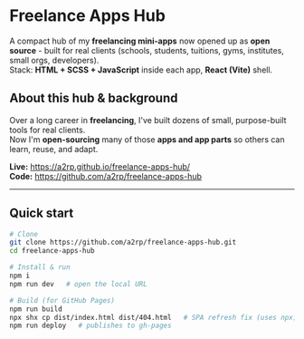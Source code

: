 # Freelance Apps Hub

A compact hub of my **freelancing mini-apps** now opened up as **open source** - built for real clients (schools, students, tuitions, gyms, institutes, small orgs, developers).  
Stack: **HTML + SCSS + JavaScript** inside each app, **React (Vite)** shell.

## About this hub & background

Over a long career in **freelancing**, I've built dozens of small, purpose-built tools for real clients.  
Now I'm **open-sourcing** many of those **apps and app parts** so others can learn, reuse, and adapt.

**Live:** https://a2rp.github.io/freelance-apps-hub/  
**Code:** https://github.com/a2rp/freelance-apps-hub

---

## Quick start

```bash
# Clone
git clone https://github.com/a2rp/freelance-apps-hub.git
cd freelance-apps-hub

# Install & run
npm i
npm run dev   # open the local URL

# Build (for GitHub Pages)
npm run build
npx shx cp dist/index.html dist/404.html   # SPA refresh fix (uses npx)
npm run deploy   # publishes to gh-pages
```
